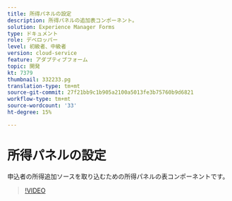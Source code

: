 ```yaml
---
title: 所得パネルの設定
description: 所得パネルの追加表コンポーネント。
solution: Experience Manager Forms
type: ドキュメント
role: デベロッパー
level: 初級者、中級者
version: cloud-service
feature: アダプティブフォーム
topic: 開発
kt: 7379
thumbnail: 332233.pg
translation-type: tm+mt
source-git-commit: 27f21bb9c1b905a2100a5013fe3b75760b9d6821
workflow-type: tm+mt
source-wordcount: '33'
ht-degree: 15%

---
```



# 所得パネルの設定

申込者の所得追加ソースを取り込むための所得パネルの表コンポーネントです。

>[!VIDEO](https://video.tv.adobe.com/v/332233?quality=12&learn=on)


